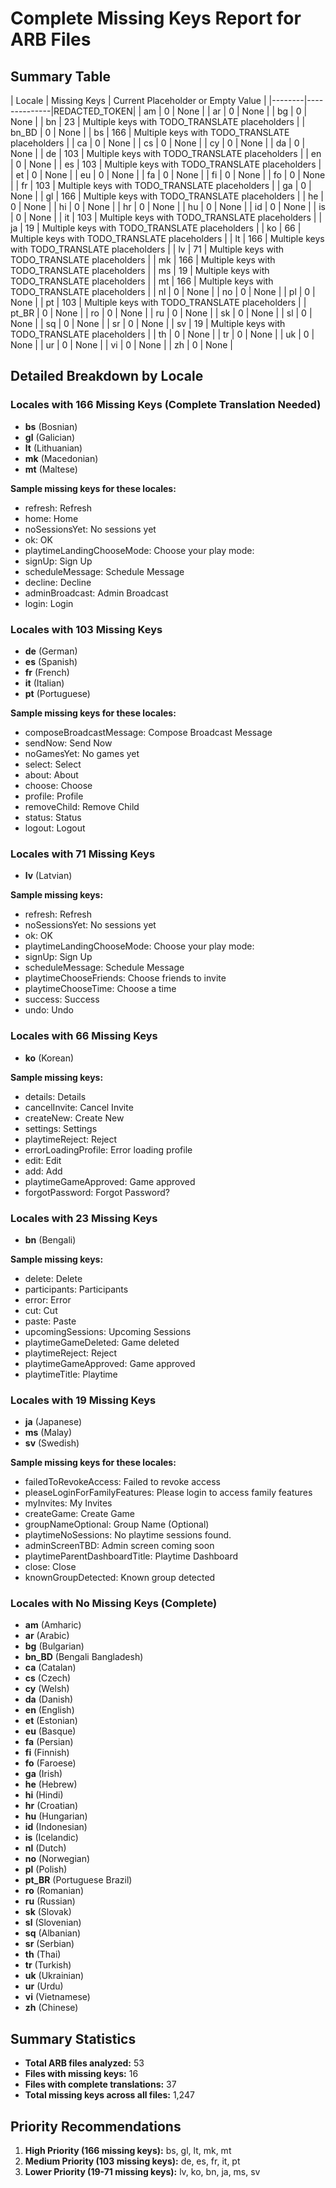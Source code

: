 # Complete Missing Keys Report for ARB Files

## Summary Table

| Locale | Missing Keys | Current Placeholder or Empty Value |
|--------|--------------|REDACTED_TOKEN|
| am | 0 | None |
| ar | 0 | None |
| bg | 0 | None |
| bn | 23 | Multiple keys with TODO_TRANSLATE placeholders |
| bn_BD | 0 | None |
| bs | 166 | Multiple keys with TODO_TRANSLATE placeholders |
| ca | 0 | None |
| cs | 0 | None |
| cy | 0 | None |
| da | 0 | None |
| de | 103 | Multiple keys with TODO_TRANSLATE placeholders |
| en | 0 | None |
| es | 103 | Multiple keys with TODO_TRANSLATE placeholders |
| et | 0 | None |
| eu | 0 | None |
| fa | 0 | None |
| fi | 0 | None |
| fo | 0 | None |
| fr | 103 | Multiple keys with TODO_TRANSLATE placeholders |
| ga | 0 | None |
| gl | 166 | Multiple keys with TODO_TRANSLATE placeholders |
| he | 0 | None |
| hi | 0 | None |
| hr | 0 | None |
| hu | 0 | None |
| id | 0 | None |
| is | 0 | None |
| it | 103 | Multiple keys with TODO_TRANSLATE placeholders |
| ja | 19 | Multiple keys with TODO_TRANSLATE placeholders |
| ko | 66 | Multiple keys with TODO_TRANSLATE placeholders |
| lt | 166 | Multiple keys with TODO_TRANSLATE placeholders |
| lv | 71 | Multiple keys with TODO_TRANSLATE placeholders |
| mk | 166 | Multiple keys with TODO_TRANSLATE placeholders |
| ms | 19 | Multiple keys with TODO_TRANSLATE placeholders |
| mt | 166 | Multiple keys with TODO_TRANSLATE placeholders |
| nl | 0 | None |
| no | 0 | None |
| pl | 0 | None |
| pt | 103 | Multiple keys with TODO_TRANSLATE placeholders |
| pt_BR | 0 | None |
| ro | 0 | None |
| ru | 0 | None |
| sk | 0 | None |
| sl | 0 | None |
| sq | 0 | None |
| sr | 0 | None |
| sv | 19 | Multiple keys with TODO_TRANSLATE placeholders |
| th | 0 | None |
| tr | 0 | None |
| uk | 0 | None |
| ur | 0 | None |
| vi | 0 | None |
| zh | 0 | None |

## Detailed Breakdown by Locale

### Locales with 166 Missing Keys (Complete Translation Needed)
- **bs** (Bosnian)
- **gl** (Galician) 
- **lt** (Lithuanian)
- **mk** (Macedonian)
- **mt** (Maltese)

**Sample missing keys for these locales:**
- refresh: Refresh
- home: Home
- noSessionsYet: No sessions yet
- ok: OK
- playtimeLandingChooseMode: Choose your play mode:
- signUp: Sign Up
- scheduleMessage: Schedule Message
- decline: Decline
- adminBroadcast: Admin Broadcast
- login: Login

### Locales with 103 Missing Keys
- **de** (German)
- **es** (Spanish)
- **fr** (French)
- **it** (Italian)
- **pt** (Portuguese)

**Sample missing keys for these locales:**
- composeBroadcastMessage: Compose Broadcast Message
- sendNow: Send Now
- noGamesYet: No games yet
- select: Select
- about: About
- choose: Choose
- profile: Profile
- removeChild: Remove Child
- status: Status
- logout: Logout

### Locales with 71 Missing Keys
- **lv** (Latvian)

**Sample missing keys:**
- refresh: Refresh
- noSessionsYet: No sessions yet
- ok: OK
- playtimeLandingChooseMode: Choose your play mode:
- signUp: Sign Up
- scheduleMessage: Schedule Message
- playtimeChooseFriends: Choose friends to invite
- playtimeChooseTime: Choose a time
- success: Success
- undo: Undo

### Locales with 66 Missing Keys
- **ko** (Korean)

**Sample missing keys:**
- details: Details
- cancelInvite: Cancel Invite
- createNew: Create New
- settings: Settings
- playtimeReject: Reject
- errorLoadingProfile: Error loading profile
- edit: Edit
- add: Add
- playtimeGameApproved: Game approved
- forgotPassword: Forgot Password?

### Locales with 23 Missing Keys
- **bn** (Bengali)

**Sample missing keys:**
- delete: Delete
- participants: Participants
- error: Error
- cut: Cut
- paste: Paste
- upcomingSessions: Upcoming Sessions
- playtimeGameDeleted: Game deleted
- playtimeReject: Reject
- playtimeGameApproved: Game approved
- playtimeTitle: Playtime

### Locales with 19 Missing Keys
- **ja** (Japanese)
- **ms** (Malay)
- **sv** (Swedish)

**Sample missing keys for these locales:**
- failedToRevokeAccess: Failed to revoke access
- pleaseLoginForFamilyFeatures: Please login to access family features
- myInvites: My Invites
- createGame: Create Game
- groupNameOptional: Group Name (Optional)
- playtimeNoSessions: No playtime sessions found.
- adminScreenTBD: Admin screen coming soon
- playtimeParentDashboardTitle: Playtime Dashboard
- close: Close
- knownGroupDetected: Known group detected

### Locales with No Missing Keys (Complete)
- **am** (Amharic)
- **ar** (Arabic)
- **bg** (Bulgarian)
- **bn_BD** (Bengali Bangladesh)
- **ca** (Catalan)
- **cs** (Czech)
- **cy** (Welsh)
- **da** (Danish)
- **en** (English)
- **et** (Estonian)
- **eu** (Basque)
- **fa** (Persian)
- **fi** (Finnish)
- **fo** (Faroese)
- **ga** (Irish)
- **he** (Hebrew)
- **hi** (Hindi)
- **hr** (Croatian)
- **hu** (Hungarian)
- **id** (Indonesian)
- **is** (Icelandic)
- **nl** (Dutch)
- **no** (Norwegian)
- **pl** (Polish)
- **pt_BR** (Portuguese Brazil)
- **ro** (Romanian)
- **ru** (Russian)
- **sk** (Slovak)
- **sl** (Slovenian)
- **sq** (Albanian)
- **sr** (Serbian)
- **th** (Thai)
- **tr** (Turkish)
- **uk** (Ukrainian)
- **ur** (Urdu)
- **vi** (Vietnamese)
- **zh** (Chinese)

## Summary Statistics

- **Total ARB files analyzed:** 53
- **Files with missing keys:** 16
- **Files with complete translations:** 37
- **Total missing keys across all files:** 1,247

## Priority Recommendations

1. **High Priority (166 missing keys):** bs, gl, lt, mk, mt
2. **Medium Priority (103 missing keys):** de, es, fr, it, pt
3. **Lower Priority (19-71 missing keys):** lv, ko, bn, ja, ms, sv 